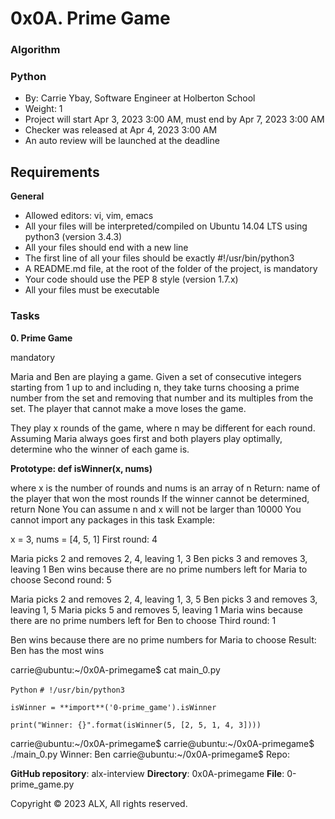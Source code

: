 # 0x0A. Prime Game

### Algorithm

### Python

+ By: Carrie Ybay, Software Engineer at  Holberton School
+ Weight: 1
+ Project will start Apr 3, 2023 3:00 AM, must end by Apr 7, 2023 3:00 AM
+ Checker was released at Apr 4, 2023 3:00 AM
+ An auto review will be launched at the deadline

## Requirements

**General**

+ Allowed editors: vi, vim, emacs
+ All your files will be interpreted/compiled on Ubuntu 14.04 LTS using python3 (version 3.4.3)
+ All your files should end with a new line
+ The first line of all your files should be exactly #!/usr/bin/python3
+ A README.md file, at the root of the folder of the project, is mandatory
+ Your code should use the PEP 8 style (version 1.7.x)
+ All your files must be executable

### Tasks

**0. Prime Game**

mandatory

Maria and Ben are playing a game. Given a set of consecutive integers starting from 1 up to and including n, they take turns choosing a prime number from the set and removing that number and its multiples from the set. The player that cannot make a move loses the game.

They play x rounds of the game, where n may be different for each round. Assuming Maria always goes first and both players play optimally, determine who the winner of each game is.

**Prototype: def isWinner(x, nums)**

where x is the number of rounds and nums is an array of n
Return: name of the player that won the most rounds
If the winner cannot be determined, return None
You can assume n and x will not be larger than 10000
You cannot import any packages in this task
Example:

x = 3, nums = [4, 5, 1]
First round: 4

Maria picks 2 and removes 2, 4, leaving 1, 3
Ben picks 3 and removes 3, leaving 1
Ben wins because there are no prime numbers left for Maria to choose
Second round: 5

Maria picks 2 and removes 2, 4, leaving 1, 3, 5
Ben picks 3 and removes 3, leaving 1, 5
Maria picks 5 and removes 5, leaving 1
Maria wins because there are no prime numbers left for Ben to choose
Third round: 1

Ben wins because there are no prime numbers for Maria to choose
Result: Ben has the most wins

carrie@ubuntu:~/0x0A-primegame$ cat main_0.py

``Python``
``# !/usr/bin/python3``

``isWinner = **import**('0-prime_game').isWinner``

``print("Winner: {}".format(isWinner(5, [2, 5, 1, 4, 3])))``

carrie@ubuntu:~/0x0A-primegame$
carrie@ubuntu:~/0x0A-primegame$ ./main_0.py
Winner: Ben
carrie@ubuntu:~/0x0A-primegame$
Repo:

**GitHub repository**: alx-interview
**Directory**: 0x0A-primegame
**File**: 0-prime_game.py
  
Copyright © 2023 ALX, All rights reserved.
